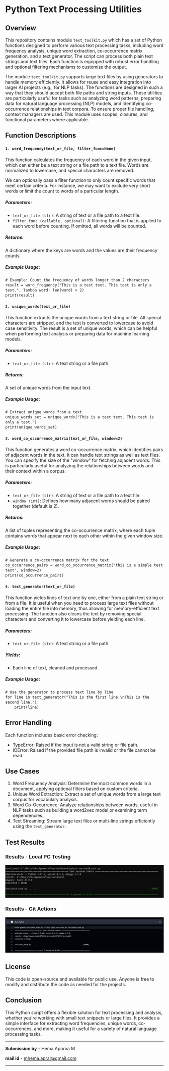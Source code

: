 # Python Text Processing Utilities
## Overview
This repository contains module `text_toolkit.py` which has a set of Python functions designed to perform various text processing tasks, including word frequency analysis, unique word extraction, co-occurrence matrix generation, and a text generator. The script can process both plain text strings and text files. Each function is equipped with robust error handling and optional filtering mechanisms to customize the output.

The module `text_toolkit.py` supports large text files by using generators to handle memory efficiently. It allows for reuse and easy integration into larger AI projects (e.g., for NLP tasks). The functions are designed in such a way that they should accept both file paths and string inputs. These utilities are particularly useful for tasks such as analyzing word patterns, preparing data for natural language processing (NLP) models, and identifying co-occurrence relationships in text corpora. To ensure proper file handling, context managers are used. 
This module uses scopes, closures, and functional parameters where applicable.

## Function Descriptions
#### `1. word_frequency(text_or_file, filter_func=None)`
This function calculates the frequency of each word in the given input, which can either be a text string or a file path to a text file. Words are normalized to lowercase, and special characters are removed.

We can optionally pass a filter function to only count specific words that meet certain criteria. For instance, we may want to exclude very short words or limit the count to words of a particular length.

##### Parameters:
- `text_or_file (str)`: A string of text or a file path to a text file.
- `filter_func (callable, optional)`: A filtering function that is applied to each word before counting. If omitted, all words will be counted.

##### Returns:
A dictionary where the keys are words and the values are their frequency counts.

##### Example Usage:

```
# Example: Count the frequency of words longer than 2 characters
result = word_frequency("This is a test text. This test is only a test.", lambda word: len(word) > 2)
print(result)

```
#### `2. unique_words(text_or_file)`
This function extracts the unique words from a text string or file. All special characters are stripped, and the text is converted to lowercase to avoid case sensitivity. The result is a set of unique words, which can be helpful when performing text analysis or preparing data for machine learning models.

##### Parameters:
- `text_or_file (str)`: A text string or a file path.

##### Returns:
A set of unique words from the input text.

##### Example Usage:

```
# Extract unique words from a text
unique_words_set = unique_words("This is a test text. This test is only a test.")
print(unique_words_set)

```

#### `3. word_co_occurrence_matrix(text_or_file, window=2)`
This function generates a word co-occurrence matrix, which identifies pairs of adjacent words in the text. It can handle text strings as well as text files. You can specify the size of the "window" for fetching adjacent words. This is particularly useful for analyzing the relationships between words and their context within a corpus.

##### Parameters:
- `text_or_file (str)`: A string of text or a file path to a text file.
- `window (int)`: Defines how many adjacent words should be paired together (default is 2).

##### Returns:
A list of tuples representing the co-occurrence matrix, where each tuple contains words that appear next to each other within the given window size.

##### Example Usage:

```
# Generate a co-occurrence matrix for the text
co_occurrence_pairs = word_co_occurrence_matrix("this is a simple test text", window=2)
print(co_occurrence_pairs)

```

#### `4. text_generator(text_or_file)`
This function yields lines of text one by one, either from a plain text string or from a file. It is useful when you need to process large text files without loading the entire file into memory, thus allowing for memory-efficient text processing. The function also cleans the text by removing special characters and converting it to lowercase before yielding each line.

##### Parameters:
- `text_or_file (str)`: A text string or a file path.

##### Yields:
- Each line of text, cleaned and processed.

##### Example Usage:

```
# Use the generator to process text line by line
for line in text_generator("This is the first line.\nThis is the second line."):
    print(line)

```
## Error Handling
Each function includes basic error checking:

- TypeError: Raised if the input is not a valid string or file path.
- IOError: Raised if the provided file path is invalid or the file cannot be read.

## Use Cases
1. Word Frequency Analysis: Determine the most common words in a document, applying optional filters based on custom criteria.
2. Unique Word Extraction: Extract a set of unique words from a large text corpus for vocabulary analysis.
3. Word Co-Occurrence: Analyze relationships between words, useful in NLP tasks such as building a word2vec model or examining term dependencies.
4. Text Streaming: Stream large text files or multi-line strings efficiently using the `text_generator`.

## Test Results

### Results - Local PC Testing

![Test Results from Local PC](localPC_tests_passed.JPG)

### Results - Git Actions

![Test Results Git Actions](gitActions_tests_passed.JPG)

## License
This code is open-source and available for public use. Anyone is free to modify and distribute the code as needed for the projects.

## Conclusion
This Python script offers a flexible solution for text processing and analysis, whether you're working with small text snippets or large files. It provides a simple interface for extracting word frequencies, unique words, co-occurrences, and more, making it useful for a variety of natural language processing tasks.


---------------------------------------------------------------------------------------------------------------------------------------------------

**Submission by** - Hema Aparna M

**mail id** - mhema.aprai@gmail.com

---------------------------------------------------------------------------------------------------------------------------------------------------
